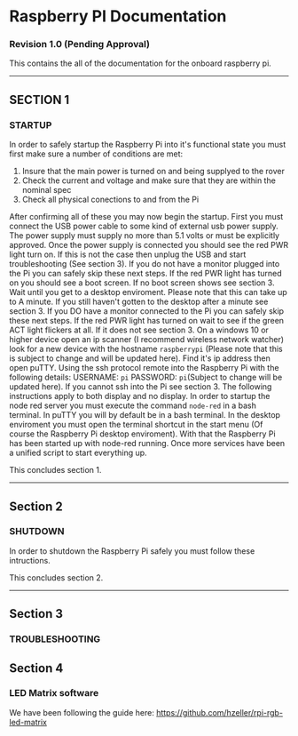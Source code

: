 # Raspberry PI Documentation
### Revision 1.0 (Pending Approval)

This contains the all of the documentation for the onboard raspberry pi.


---


## SECTION 1
### STARTUP
In order to safely startup the Raspberry Pi into it's functional state you must first make sure a number of conditions are met:

1. Insure that the main power is turned on and being supplyed to the rover
2. Check the current and voltage and make sure that they are within the nominal spec
3. Check all physical conections to and from the Pi

After confirming all of these you may now begin the startup. First you must connect the USB power cable to some kind of external usb power supply. The power supply must supply no more than 5.1 volts or must be explicitly approved. Once the power supply is connected you should see the red PWR light turn on. If this is not the case then unplug the USB and start troubleshooting (See section 3). If you do not have a monitor plugged into the Pi you can safely skip these next steps. If the  red PWR light has turned on you should see a boot screen. If no boot screen shows see section 3. Wait until you get to a desktop enviroment. Please note that this can take up to A minute. If you still haven't gotten to the desktop after a minute see section 3. If you DO have a monitor connected to the Pi you can safely skip these next steps. If the red PWR light has turned on wait to see if the green ACT light flickers at all. If it does not see section 3. On a windows 10 or higher device open an ip scanner (I recommend wireless network watcher) look for a new device with the hostname `raspberrypi` (Please note that this is subject to change and will be updated here). Find it's ip address then open puTTY. Using the ssh protocol remote into the Raspberry Pi with the following details: USERNAME: `pi` PASSWORD: `pi`(Subject to change will be updated here). If you cannot ssh into the Pi see section 3. The following instructions apply to both display and no display. In order to startup the node red server you must execute the command `node-red` in a bash terminal. In puTTY you will by default be in a bash terminal. In the desktop enviroment you must open the terminal shortcut in the start menu (Of course the Raspberry Pi desktop enviroment). With that the Raspberry Pi has been started up with node-red running. Once more services have been a unified script to start everything up.

This concludes section 1.

---

## Section 2
### SHUTDOWN
In order to shutdown the Raspberry Pi safely you must follow these intructions.

This concludes section 2.

---

## Section 3
### TROUBLESHOOTING



## Section 4
### LED Matrix software

We have been following the guide here: https://github.com/hzeller/rpi-rgb-led-matrix

